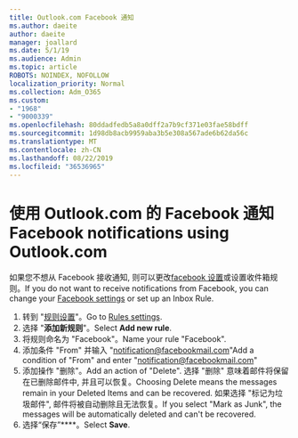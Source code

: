 ```yaml
---
title: Outlook.com Facebook 通知
ms.author: daeite
author: daeite
manager: joallard
ms.date: 5/1/19
ms.audience: Admin
ms.topic: article
ROBOTS: NOINDEX, NOFOLLOW
localization_priority: Normal
ms.collection: Adm_O365
ms.custom:
- "1968"
- "9000339"
ms.openlocfilehash: 80ddadfedb5a8a0dff2a7b9cf371e03fae58bdff
ms.sourcegitcommit: 1d98db8acb9959aba3b5e308a567ade6b62da56c
ms.translationtype: MT
ms.contentlocale: zh-CN
ms.lasthandoff: 08/22/2019
ms.locfileid: "36536965"
---
```

# <a name="facebook-notifications-using-outlookcom"></a><span data-ttu-id="3261a-102">使用 Outlook.com 的 Facebook 通知</span><span class="sxs-lookup"><span data-stu-id="3261a-102">Facebook notifications using Outlook.com</span></span>

<span data-ttu-id="3261a-103">如果您不想从 Facebook 接收通知, 则可以更改[facebook 设置](https://www.facebook.com/settings?tab=notifications)或设置收件箱规则。</span><span class="sxs-lookup"><span data-stu-id="3261a-103">If you do not want to receive notifications from Facebook, you can change your [Facebook settings](https://www.facebook.com/settings?tab=notifications) or set up an Inbox Rule.</span></span>

1. <span data-ttu-id="3261a-104">转到 "[规则设置](https://outlook.live.com/mail/options/mail/rules/inboxRules)"。</span><span class="sxs-lookup"><span data-stu-id="3261a-104">Go to [Rules settings](https://outlook.live.com/mail/options/mail/rules/inboxRules).</span></span>
1. <span data-ttu-id="3261a-105">选择 "**添加新规则**"。</span><span class="sxs-lookup"><span data-stu-id="3261a-105">Select **Add new rule**.</span></span>
1. <span data-ttu-id="3261a-106">将规则命名为 "Facebook"。</span><span class="sxs-lookup"><span data-stu-id="3261a-106">Name your rule "Facebook".</span></span>
1. <span data-ttu-id="3261a-107">添加条件 "From" 并输入 "notification@facebookmail.com"</span><span class="sxs-lookup"><span data-stu-id="3261a-107">Add a condition of "From" and enter "notification@facebookmail.com"</span></span>
1. <span data-ttu-id="3261a-108">添加操作 "删除"。</span><span class="sxs-lookup"><span data-stu-id="3261a-108">Add an action of "Delete".</span></span> <span data-ttu-id="3261a-109">选择 "删除" 意味着邮件将保留在已删除邮件中, 并且可以恢复。</span><span class="sxs-lookup"><span data-stu-id="3261a-109">Choosing Delete means the messages remain in your Deleted Items and can be recovered.</span></span> <span data-ttu-id="3261a-110">如果选择 "标记为垃圾邮件", 邮件将被自动删除且无法恢复。</span><span class="sxs-lookup"><span data-stu-id="3261a-110">If you select "Mark as Junk", the messages will be automatically deleted and can't be recovered.</span></span>
1. <span data-ttu-id="3261a-111">选择“保存”\*\*\*\*。</span><span class="sxs-lookup"><span data-stu-id="3261a-111">Select **Save**.</span></span>